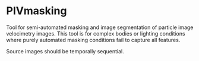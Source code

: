# PIVmasking
Tool for semi-automated masking and image segmentation of particle image velocimetry images. This tool is for complex bodies or lighting conditions where purely automated masking conditions fail to capture all features.

Source images should be temporally sequential.
